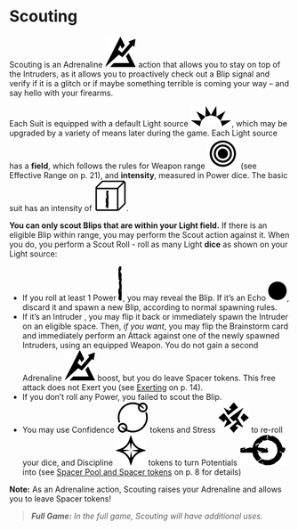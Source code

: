 # Scouting

Scouting is an Adrenaline ![Adrenaline Icon](svg/icon-adrenaline.svg) action that allows you
to stay on top of the Intruders, as it allows you to
proactively check out a Blip signal and verify if it is
a glitch or if maybe something terrible is coming
your way – and say hello with your firearms.

Each Suit is equipped with a default Light source ![Light Source Icon](svg/icon-light-source.svg), 
which may be upgraded by a variety of means
later during the game. Each Light source has a **field**,
which follows the rules for Weapon range ![Weapon Range Icon](svg/icon-range.svg) (see
Effective Range on p. 21), and **intensity**, measured
in Power dice. The basic suit has an intensity of ![White Power Dice](svg/power-dice-white.svg "White Power Dice").

**You can only scout Blips that are within your
Light field.** If there is an eligible Blip within range,
you may perform the Scout action against it. When
you do, you perform a Scout Roll - roll as many Light
**dice** as shown on your Light source:

- If you roll at least 1 Power ![Power Icon](svg/power-success.svg), you may reveal
  the Blip. If it’s an Echo ![](svg/black.svg), discard it and
  spawn a new Blip, according to normal
  spawning rules.
- If it’s an Intruder , you may flip it back or immediately spawn the Intruder on an eligible
  space. Then, *if you want*, you may flip the
  Brainstorm card and immediately perform an
  Attack against one of the newly spawned Intruders, using an equipped Weapon. You do
  not gain a second Adrenaline ![Adrenaline Icon](svg/icon-adrenaline.svg) boost, but
  you do leave Spacer tokens. This free attack
  does not Exert you (see [Exerting](exerting.md) on p. 14).
- If you don’t roll any Power, you failed
  to scout the Blip.
- You may use Confidence ![Confidence Icon](svg/icon-confidence.svg) tokens and
  Stress ![Stress Icon](svg/icon-stress.svg) to re-roll your dice, and Discipline ![Discipline Icon](svg/icon-discipline.svg)
  tokens to turn Potentials ![Potential Icon](svg/icon-potential.svg) into (see
  [Spacer Pool and Spacer tokens](spacer-pool-and-spacer-tokens.md) on p. 8 for details)

**Note:** As an Adrenaline action, Scouting raises your
  Adrenaline and allows you to leave Spacer tokens!

> ***Full Game:** In the full game, Scouting will have additional uses.*